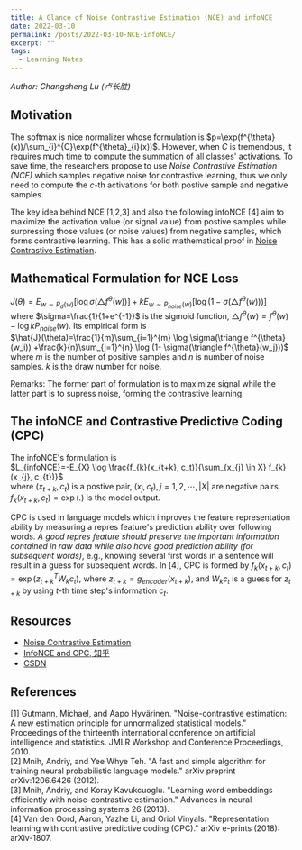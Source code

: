 ```yaml
---
title: A Glance of Noise Contrastive Estimation (NCE) and infoNCE
date: 2022-03-10
permalink: /posts/2022-03-10-NCE-infoNCE/
excerpt: ""
tags:
  - Learning Notes
---
```


*Author: Changsheng Lu (卢长胜)*

## Motivation
The softmax is nice normalizer whose formulation is $p=\exp(f^{\theta}(x))/\sum_{i}^{C}\exp(f^{\theta}_{i}(x))$. However, when $C$ is tremendous, it requires much time to compute the summation of all classes' activations. To save time, the researchers propose to use *Noise Contrastive Estimation (NCE)* which samples negative noise for contrastive learning, thus we only need to compute the $c$-th activations for both postive sample and negative samples.

The key idea behind NCE [1,2,3] and also the following infoNCE [4] aim to maximize the activation value (or signal value) from postive samples while surpressing those values (or noise values) from negative samples, which forms contrastive learning. This has a solid mathematical proof in [Noise Contrastive Estimation](https://leimao.github.io/article/Noise-Contrastive-Estimation/).


## Mathematical Formulation for NCE Loss
$J(\theta)=E_{w\sim P_{d}(w)}[\log \sigma(\triangle f^{\theta}(w))] + kE_{w \sim P_{noise}(w)}[\log (1- \sigma(\triangle f^{\theta}(w)))]$  
where $\sigma=\frac{1}{1+e^{-1}}$ is the sigmoid function, $\triangle f^{\theta}(w) = f^{\theta}(w) - \log kP_{noise}(w)$. Its empirical form is  
$\hat{J}(\theta)=\frac{1}{m}\sum_{i=1}^{m} \log \sigma(\triangle f^{\theta}(w_i)) +\frac{k}{n}\sum_{j=1}^{n} \log (1- \sigma(\triangle f^{\theta}(w_j)))$  
where $m$ is the number of positive samples and $n$ is number of noise samples. $k$ is the draw number for noise.  

Remarks: The former part of formulation is to maximize signal while the latter part is to supress noise, forming the contrastive learning.


## The infoNCE and Contrastive Predictive Coding (CPC)
The infoNCE's formulation is  
$L_{infoNCE}=-E_{X} \log \frac{f_{k}(x_{t+k}, c_t)}{\sum_{x_{j} \in X} f_{k}(x_{j}, c_{t})}$  
where $(x_{t+k}, c_t)$ is a postive pair, $(x_{j}, c_{t}), j=1,2,\cdots, |X|$ are negative pairs. $f_{k}(x_{t+k}, c_t)=\exp(.)$ is the model output. 

CPC is used in language models which improves the feature representation ability by measuring a repres feature's prediction ability over following words. *A good repres feature should preserve the important information contained in raw data while also have good prediction ability (for subsequent words)*, e.g., knowing several first words in a sentence will result in a guess for subsequent words. In [4], CPC is formed by $f_{k}(x_{t+k}, c_t)=\exp(z^{T}_{t+k}W_{k}c_{t})$, where $z_{t+k}=g_{encoder}(x_{t+k})$, and $W_{k}c_{t}$ is a guess for $z_{t+k}$ by using $t$-th time step's information $c_{t}$.


## Resources
- [Noise Contrastive Estimation](https://leimao.github.io/article/Noise-Contrastive-Estimation/)
- [InfoNCE and CPC, 知乎](https://zhuanlan.zhihu.com/p/129076690)
- [CSDN](https://blog.csdn.net/m0_37876745/article/details/110933812?utm_medium=distribute.pc_aggpage_search_result.none-task-blog-2~aggregatepage~first_rank_ecpm_v1~rank_v31_ecpm-2-110933812.pc_agg_new_rank&utm_term=infonce%E6%8D%9F%E5%A4%B1&spm=1000.2123.3001.4430)


## References
[1] Gutmann, Michael, and Aapo Hyvärinen. "Noise-contrastive estimation: A new estimation principle for unnormalized statistical models." Proceedings of the thirteenth international conference on artificial intelligence and statistics. JMLR Workshop and Conference Proceedings, 2010.  
[2] Mnih, Andriy, and Yee Whye Teh. "A fast and simple algorithm for training neural probabilistic language models." arXiv preprint arXiv:1206.6426 (2012).  
[3] Mnih, Andriy, and Koray Kavukcuoglu. "Learning word embeddings efficiently with noise-contrastive estimation." Advances in neural information processing systems 26 (2013).  
[4] Van den Oord, Aaron, Yazhe Li, and Oriol Vinyals. "Representation learning with contrastive predictive coding (CPC)." arXiv e-prints (2018): arXiv-1807.  

